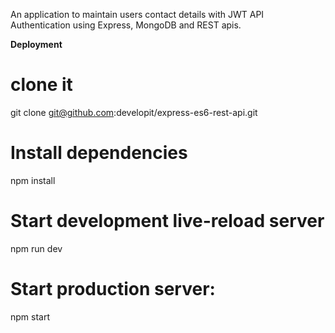 An application to maintain users contact details with JWT API Authentication using Express, MongoDB and REST apis.

**Deployment**

# clone it

git clone git@github.com:developit/express-es6-rest-api.git

# Install dependencies

npm install

# Start development live-reload server

npm run dev

# Start production server:

npm start
